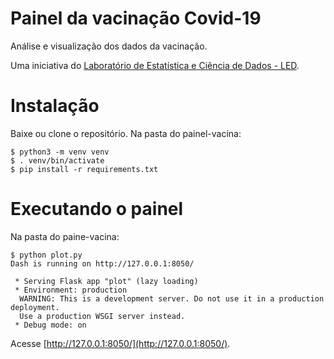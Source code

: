 # Painel da vacinação Covid-19

Análise e visualização dos dados da vacinação.

Uma iniciativa do [Laboratório de Estatística e Ciência de Dados - LED](https://im.ufal.br/laboratorio/led/).

# Instalação

Baixe ou clone o repositório. Na pasta do painel-vacina:

    $ python3 -m venv venv
    $ . venv/bin/activate
    $ pip install -r requirements.txt
    
# Executando o painel

Na pasta do paine-vacina: 

    $ python plot.py
    Dash is running on http://127.0.0.1:8050/
    
     * Serving Flask app "plot" (lazy loading)
     * Environment: production
      WARNING: This is a development server. Do not use it in a production deployment.
      Use a production WSGI server instead.
     * Debug mode: on

Acesse [http://127.0.0.1:8050/](http://127.0.0.1:8050/).
